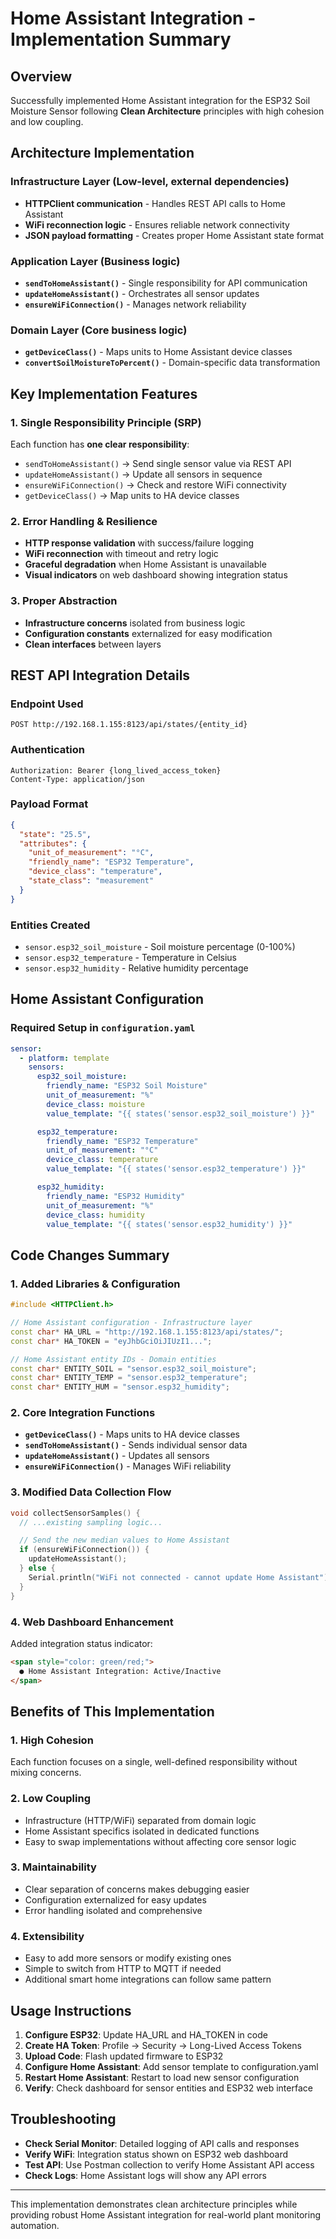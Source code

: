 # Home Assistant Integration - Implementation Summary

## Overview

Successfully implemented Home Assistant integration for the ESP32 Soil Moisture Sensor following **Clean Architecture** principles with high cohesion and low coupling.

## Architecture Implementation

### Infrastructure Layer (Low-level, external dependencies)

- **HTTPClient communication** - Handles REST API calls to Home Assistant
- **WiFi reconnection logic** - Ensures reliable network connectivity
- **JSON payload formatting** - Creates proper Home Assistant state format

### Application Layer (Business logic)

- **`sendToHomeAssistant()`** - Single responsibility for API communication
- **`updateHomeAssistant()`** - Orchestrates all sensor updates
- **`ensureWiFiConnection()`** - Manages network reliability

### Domain Layer (Core business logic)

- **`getDeviceClass()`** - Maps units to Home Assistant device classes
- **`convertSoilMoistureToPercent()`** - Domain-specific data transformation

## Key Implementation Features

### 1. Single Responsibility Principle (SRP)

Each function has **one clear responsibility**:

- `sendToHomeAssistant()` → Send single sensor value via REST API
- `updateHomeAssistant()` → Update all sensors in sequence
- `ensureWiFiConnection()` → Check and restore WiFi connectivity
- `getDeviceClass()` → Map units to HA device classes

### 2. Error Handling & Resilience

- **HTTP response validation** with success/failure logging
- **WiFi reconnection** with timeout and retry logic
- **Graceful degradation** when Home Assistant is unavailable
- **Visual indicators** on web dashboard showing integration status

### 3. Proper Abstraction

- **Infrastructure concerns** isolated from business logic
- **Configuration constants** externalized for easy modification
- **Clean interfaces** between layers

## REST API Integration Details

### Endpoint Used

```
POST http://192.168.1.155:8123/api/states/{entity_id}
```

### Authentication

```
Authorization: Bearer {long_lived_access_token}
Content-Type: application/json
```

### Payload Format

```json
{
  "state": "25.5",
  "attributes": {
    "unit_of_measurement": "°C",
    "friendly_name": "ESP32 Temperature",
    "device_class": "temperature",
    "state_class": "measurement"
  }
}
```

### Entities Created

- `sensor.esp32_soil_moisture` - Soil moisture percentage (0-100%)
- `sensor.esp32_temperature` - Temperature in Celsius
- `sensor.esp32_humidity` - Relative humidity percentage

## Home Assistant Configuration

### Required Setup in `configuration.yaml`

```yaml
sensor:
  - platform: template
    sensors:
      esp32_soil_moisture:
        friendly_name: "ESP32 Soil Moisture"
        unit_of_measurement: "%"
        device_class: moisture
        value_template: "{{ states('sensor.esp32_soil_moisture') }}"

      esp32_temperature:
        friendly_name: "ESP32 Temperature"
        unit_of_measurement: "°C"
        device_class: temperature
        value_template: "{{ states('sensor.esp32_temperature') }}"

      esp32_humidity:
        friendly_name: "ESP32 Humidity"
        unit_of_measurement: "%"
        device_class: humidity
        value_template: "{{ states('sensor.esp32_humidity') }}"
```

## Code Changes Summary

### 1. Added Libraries & Configuration

```cpp
#include <HTTPClient.h>

// Home Assistant configuration - Infrastructure layer
const char* HA_URL = "http://192.168.1.155:8123/api/states/";
const char* HA_TOKEN = "eyJhbGciOiJIUzI1...";

// Home Assistant entity IDs - Domain entities
const char* ENTITY_SOIL = "sensor.esp32_soil_moisture";
const char* ENTITY_TEMP = "sensor.esp32_temperature";
const char* ENTITY_HUM = "sensor.esp32_humidity";
```

### 2. Core Integration Functions

- **`getDeviceClass()`** - Maps units to HA device classes
- **`sendToHomeAssistant()`** - Sends individual sensor data
- **`updateHomeAssistant()`** - Updates all sensors
- **`ensureWiFiConnection()`** - Manages WiFi reliability

### 3. Modified Data Collection Flow

```cpp
void collectSensorSamples() {
  // ...existing sampling logic...

  // Send the new median values to Home Assistant
  if (ensureWiFiConnection()) {
    updateHomeAssistant();
  } else {
    Serial.println("WiFi not connected - cannot update Home Assistant");
  }
}
```

### 4. Web Dashboard Enhancement

Added integration status indicator:

```html
<span style="color: green/red;">
  ● Home Assistant Integration: Active/Inactive
</span>
```

## Benefits of This Implementation

### 1. **High Cohesion**

Each function focuses on a single, well-defined responsibility without mixing concerns.

### 2. **Low Coupling**

- Infrastructure (HTTP/WiFi) separated from domain logic
- Home Assistant specifics isolated in dedicated functions
- Easy to swap implementations without affecting core sensor logic

### 3. **Maintainability**

- Clear separation of concerns makes debugging easier
- Configuration externalized for easy updates
- Error handling isolated and comprehensive

### 4. **Extensibility**

- Easy to add more sensors or modify existing ones
- Simple to switch from HTTP to MQTT if needed
- Additional smart home integrations can follow same pattern

## Usage Instructions

1. **Configure ESP32**: Update HA_URL and HA_TOKEN in code
2. **Create HA Token**: Profile → Security → Long-Lived Access Tokens
3. **Upload Code**: Flash updated firmware to ESP32
4. **Configure Home Assistant**: Add sensor template to configuration.yaml
5. **Restart Home Assistant**: Restart to load new sensor configuration
6. **Verify**: Check dashboard for sensor entities and ESP32 web interface

## Troubleshooting

- **Check Serial Monitor**: Detailed logging of API calls and responses
- **Verify WiFi**: Integration status shown on ESP32 web dashboard
- **Test API**: Use Postman collection to verify Home Assistant API access
- **Check Logs**: Home Assistant logs will show any API errors

---

This implementation demonstrates clean architecture principles while providing robust Home Assistant integration for real-world plant monitoring automation.
